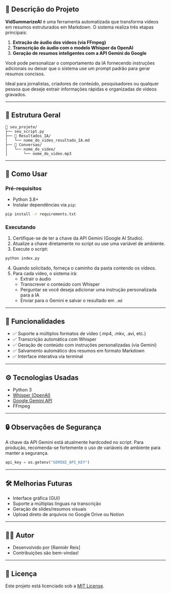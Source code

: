 ## 📜 Descrição do Projeto

**VidSummarizeAI** é uma ferramenta automatizada que transforma vídeos em resumos estruturados em Markdown. O sistema realiza três etapas principais:

1. **Extração de áudio dos vídeos (via FFmpeg)**
2. **Transcrição do áudio com o modelo Whisper da OpenAI**
3. **Geração de resumos inteligentes com a API Gemini do Google**

Você pode personalizar o comportamento da IA fornecendo instruções adicionais ou deixar que o sistema use um prompt padrão para gerar resumos concisos.

Ideal para jornalistas, criadores de conteúdo, pesquisadores ou qualquer pessoa que deseje extrair informações rápidas e organizadas de vídeos gravados.

---

## 📂 Estrutura Geral

```
📁 seu_projeto/
├── seu_script.py
├── 📁 Resultados_IA/
│   └── nome_do_video_resultado_IA.md
├── 📁 Conversao/
│   └── nome_do_video/
│       └── nome_do_video.mp3
```

---

## 🚀 Como Usar

### Pré-requisitos

- Python 3.8+
- Instalar dependências via `pip`:

```bash
pip install -r requirements.txt
```

### Executando

1. Certifique-se de ter a chave da API Gemini (Google AI Studio).
2. Atualize a chave diretamente no script ou use uma variável de ambiente.
3. Execute o script:

```bash
python index.py
```

4. Quando solicitado, forneça o caminho da pasta contendo os vídeos.
5. Para cada vídeo, o sistema irá:
   - Extrair o áudio
   - Transcrever o conteúdo com Whisper
   - Perguntar se você deseja adicionar uma instrução personalizada para a IA
   - Enviar para o Gemini e salvar o resultado em `.md`

---

## 🧠 Funcionalidades

- ✅ Suporte a múltiplos formatos de vídeo (.mp4, .mkv, .avi, etc.)
- ✅ Transcrição automática com Whisper
- ✅ Geração de conteúdo com instruções personalizadas (via Gemini)
- ✅ Salvamento automático dos resumos em formato Markdown
- ✅ Interface interativa via terminal

---

## ⚙️ Tecnologias Usadas

- Python 3
- [Whisper (OpenAI)](https://github.com/openai/whisper)
- [Google Gemini API](https://ai.google.dev)
- FFmpeg

---

## 🔒 Observações de Segurança

A chave da API Gemini está atualmente hardcoded no script. Para produção, recomenda-se fortemente o uso de variáveis de ambiente para manter a segurança.

```python
api_key = os.getenv("GEMINI_API_KEY")
```

---

## 🛠️ Melhorias Futuras

- Interface gráfica (GUI)
- Suporte a múltiplas línguas na transcrição
- Geração de slides/resumos visuais
- Upload direto de arquivos no Google Drive ou Notion

---

## 🧑‍💻 Autor

- Desenvolvido por [Ranniêr Reis]
- Contribuições são bem-vindas!

---

## 📄 Licença

Este projeto está licenciado sob a [MIT License](LICENSE).
